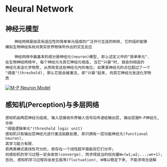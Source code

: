 # Neural Network
## 神经元模型
        神经网络是由具有适应性的简单单元组成的广泛并行互连的网络, 它的组织能够
    模拟生物神经系统对真实世界物体所作出的交互反应

        神经网络中最基本的成分是神经元(neuron)模型, 即上述定义中的"简单单元".
    在生物神经网络中, 每个神经元与其它神经元相连, 当它"兴奋"时, 就会向相连的
    神经元发送化学物质, 从而改变这些神经元内的电位; 如果某神经元的点位超过了一个
    "阈值"(threshold), 那么它就会被激活, 即"兴奋"起来, 向其它神经元发送化学物
    质
[![M-P Neuron Model](https://i.loli.net/2018/07/22/5b5481fb7dfcd.jpg)](https://i.loli.net/2018/07/22/5b5481fb7dfcd.jpg)
## 感知机(Perception)与多层网络
    感知机由两层神经元组成, 输入层接收外界输入信号后传递给输出层, 输出层是M-P神经元, 亦称
    "阈值逻辑单元"(threshold logic unit)
    感知机只有输出层神经元进行激活函数处理, 即只拥有一层功能神经元(functional neuron),
    其学习能力有限.
    若两类模式是线性可分的, 即存在一个线性超平面能将它们分开;
    则感知机的学习过程一定会收敛(converge), 而求得适当的权向量W=(w1;w2;...;wn+1);
    否则, 感知机学习过程将会发生振荡(fluctuation), W难以稳定下来, 不能求得合适解


